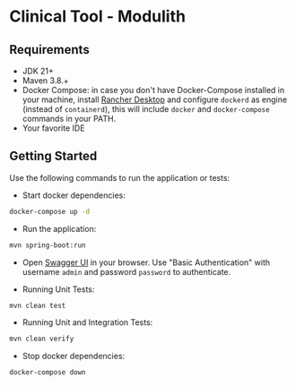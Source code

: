 # Clinical Tool - Modulith




## Requirements

* JDK 21+
* Maven 3.8.+
* Docker Compose: in case you don't have Docker-Compose installed in your machine, install [Rancher Desktop](https://rancherdesktop.io/) and configure `dockerd` as engine (instead of `containerd`), this will include `docker` and `docker-compose` commands in your PATH.
* Your favorite IDE

## Getting Started

Use the following commands to run the application or tests:

* Start docker dependencies:

```bash
docker-compose up -d
```

* Run the application:

```bash
mvn spring-boot:run
```

* Open [Swagger UI](http://localhost:8080/swagger-ui/index.html) in your browser.
  Use "Basic Authentication" with username `admin` and password `password` to authenticate.

* Running Unit Tests:

```bash
mvn clean test
```

* Running Unit and Integration Tests:

```bash
mvn clean verify
```

* Stop docker dependencies:

```bash
docker-compose down
```

